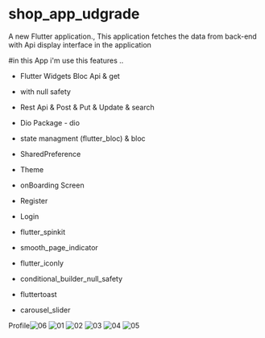 # shop_app_udgrade
A new Flutter application., This application fetches the data from back-end with Api display interface in the application

#in this App i'm use this features ..

- Flutter Widgets Bloc Api & get

- with null safety 

- Rest Api & Post & Put & Update & search

- Dio Package - dio 

- state managment (flutter_bloc) & bloc 

- SharedPreference

- Theme 

- onBoarding Screen

- Register

- Login

- flutter_spinkit

- smooth_page_indicator

- flutter_iconly

- conditional_builder_null_safety

- fluttertoast

- carousel_slider



Profile![06](https://user-images.githubusercontent.com/75587814/197336769-6357bbef-5043-44c0-98ac-ae040217a996.jpeg)
![01](https://user-images.githubusercontent.com/75587814/197336777-12e5eaaf-77d3-45dd-ad66-6f474abbf7ef.jpeg)
![02](https://user-images.githubusercontent.com/75587814/197336774-5e55059a-a05f-4c6e-9866-e88bf7a18605.jpeg)
![03](https://user-images.githubusercontent.com/75587814/197336773-2506c228-5416-4361-8df9-1c0433bf71a5.jpeg)
![04](https://user-images.githubusercontent.com/75587814/197336771-68011116-86fc-4140-ae21-da843d9a389e.jpeg)
![05](https://user-images.githubusercontent.com/75587814/197336770-3a7766b6-161a-417a-8d06-ae71803c03ea.jpeg)

